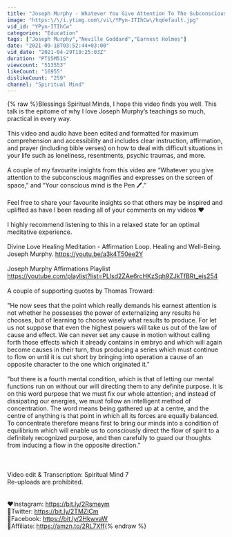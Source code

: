 ```yaml
---
title: "Joseph Murphy - Whatever You Give Attention To The Subconscious Magnifies - Relax and Listen."
image: "https:\/\/i.ytimg.com\/vi\/YPyn-ITIhCw\/hqdefault.jpg"
vid_id: "YPyn-ITIhCw"
categories: "Education"
tags: ["Joseph Murphy","Neville Goddard","Earnest Holmes"]
date: "2021-09-18T03:52:44+03:00"
vid_date: "2021-04-29T19:25:03Z"
duration: "PT15M51S"
viewcount: "513553"
likeCount: "16955"
dislikeCount: "259"
channel: "Spiritual Mind"
---
```

{% raw %}Blessings Spiritual Minds, I hope this video finds you well. This talk is the epitome of why I love Joseph Murphy’s teachings so much, practical in every way. <br /><br />This video and audio have been edited and formatted for maximum comprehension and accessibility and includes clear instruction, affirmation, and prayer (including bible verses) on how to deal with difficult situations in your life such as loneliness, resentments, psychic traumas, and more.<br /><br /> A couple of my favourite insights from this video are “Whatever you give attention to the subconscious magnifies and expresses on the screen of space,” and “Your conscious mind is the Pen 🖊.” <br /><br />Feel free to share your favourite insights so that others may be inspired and uplifted as have I been reading all of your comments on my videos ❤️<br /><br />I highly recommend listening to this in a relaxed state for an optimal meditative experience.<br /><br />Divine Love Healing Meditation - Affirmation Loop. Healing and Well-Being. Joseph Murphy. <a rel="nofollow" target="blank" href="https://youtu.be/a3k4T50ee2Y">https://youtu.be/a3k4T50ee2Y</a><br /><br />Joseph Murphy Affirmations Playlist<br /><a rel="nofollow" target="blank" href="https://youtube.com/playlist?list=PLlsd2ZAe6rcHKzSqh9ZJkTfBRt_eis254">https://youtube.com/playlist?list=PLlsd2ZAe6rcHKzSqh9ZJkTfBRt_eis254</a><br /><br />A couple of supporting quotes by Thomas Troward:<br /><br />&quot;He now sees that the point which really demands his earnest attention is not whether he possesses the power of externalizing any results he chooses, but of learning to choose wisely what results to produce. For let us not suppose that even the highest powers will take us out of the law of cause and effect. We can never set any cause in motion without calling forth those effects which it already contains in embryo and which will again become causes in their turn, thus producing a series which must continue to flow on until it is cut short by bringing into operation a cause of an opposite character to the one which originated it.&quot;<br /><br />&quot;but there is a fourth mental condition, which is that of letting our mental functions run on without our will directing them to any definite purpose. It is on this word purpose that we must fix our whole attention; and instead of dissipating our energies, we must follow an intelligent method of concentration. The word means being gathered up at a centre, and the centre of anything is that point in which all its forces are equally balanced. To concentrate therefore means first to bring our minds into a condition of equilibrium which will enable us to consciously direct the flow of spirit to a definitely recognized purpose, and then carefully to guard our thoughts from inducing a flow in the opposite direction.&quot;<br /><br /><br /><br />Video edit &amp; Transcription: Spiritual Mind 7<br />Re-uploads are prohibited.<br /><br /><br />❤️Instagram: <a rel="nofollow" target="blank" href="https://bit.ly/2Rsmeym">https://bit.ly/2Rsmeym</a><br />🧡Twitter: <a rel="nofollow" target="blank" href="https://bit.ly/2TMZlCm">https://bit.ly/2TMZlCm</a><br />💛Facebook: <a rel="nofollow" target="blank" href="https://bit.ly/2HkwvaW">https://bit.ly/2HkwvaW</a><br />💙Affiliate: <a rel="nofollow" target="blank" href="https://amzn.to/2RL7Xff">https://amzn.to/2RL7Xff</a>{% endraw %}
